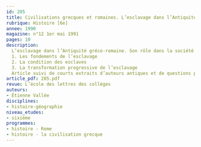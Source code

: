 ```yaml
---
id: 205
title: Civilisations grecques et romaines. L’esclavage dans l’Antiquité  
rubrique: Histoire [6e]
annee: 1990
magazine: n°12 1er mai 1991
pages: 10
description: 
  L’esclavage dans l’Antiquité gréco-romaine. Son rôle dans la société. Le vocabulaire propre à l’esclavage. La position des philosophes. Prolongements – traite des Noirs, travail des enfants dans les pays sous-développés, etc.
  1. Les fondements de l’esclavage
  2. La condition des esclaves
  3. La transformation progressive de l’esclavage
  Article suivi de courts extraits d’auteurs antiques et de questions posées aux élèves.
article_pdf: 205.pdf
revue: L’école des lettres des collèges
auteurs:
- Étienne Vallée
disciplines:
- histoire-géographie
niveau_etudes:
- sixième
programmes:
- histoire - Rome
- histoire - la civilisation grecque
---
```

